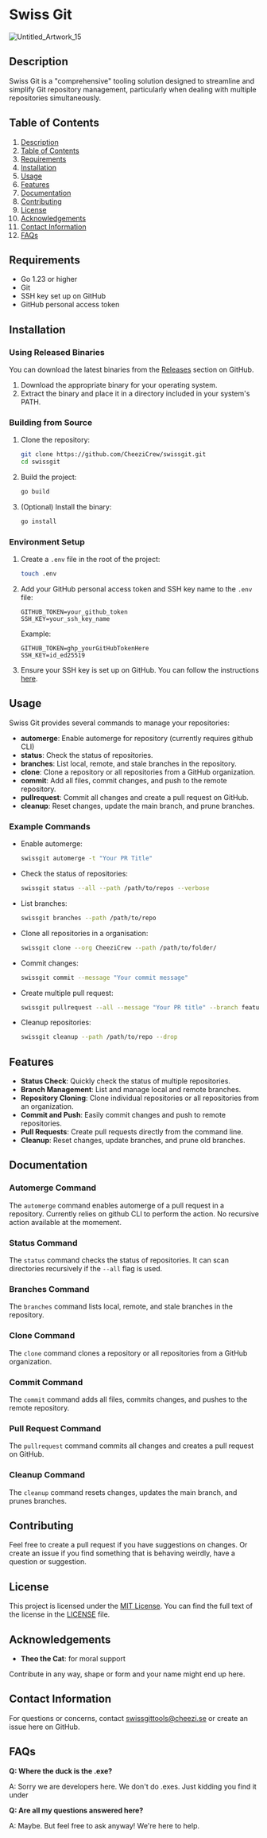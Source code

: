 # Swiss Git

![Untitled_Artwork_15](https://github.com/CheeziCrew/Swissgit/assets/110965999/0edfe55f-38a2-4d06-9c39-5b60ff7f5441)

## Description

Swiss Git is a "comprehensive" tooling solution designed to streamline and simplify Git repository management, particularly when dealing with multiple repositories simultaneously.

## Table of Contents

1. [Description](#description)
2. [Table of Contents](#table-of-contents)
3. [Requirements](#requirements)
4. [Installation](#installation)
5. [Usage](#usage)
6. [Features](#features)
7. [Documentation](#documentation)
8. [Contributing](#contributing)
9. [License](#license)
10. [Acknowledgements](#acknowledgements)
11. [Contact Information](#contact-information)
12. [FAQs](#faqs)

## Requirements

- Go 1.23 or higher
- Git
- SSH key set up on GitHub
- GitHub personal access token

## Installation

### Using Released Binaries

You can download the latest binaries from the [Releases](https://github.com/CheeziCrew/swissgit/releases) section on GitHub.

1. Download the appropriate binary for your operating system.
2. Extract the binary and place it in a directory included in your system's PATH.

### Building from Source

1. Clone the repository:

   ```sh
   git clone https://github.com/CheeziCrew/swissgit.git
   cd swissgit
   ```

2. Build the project:

   ```sh
   go build
   ```

3. (Optional) Install the binary:
   ```sh
   go install
   ```

### Environment Setup

1. Create a `.env` file in the root of the project:

   ```sh
   touch .env
   ```

2. Add your GitHub personal access token and SSH key name to the `.env` file:

   ```env
   GITHUB_TOKEN=your_github_token
   SSH_KEY=your_ssh_key_name
   ```

   Example:

   ```env
   GITHUB_TOKEN=ghp_yourGitHubTokenHere
   SSH_KEY=id_ed25519
   ```

3. Ensure your SSH key is set up on GitHub. You can follow the instructions [here](https://docs.github.com/en/authentication/connecting-to-github-with-ssh).

## Usage

Swiss Git provides several commands to manage your repositories:

- **automerge**: Enable automerge for repository (currently requires github CLI)
- **status**: Check the status of repositories.
- **branches**: List local, remote, and stale branches in the repository.
- **clone**: Clone a repository or all repositories from a GitHub organization.
- **commit**: Add all files, commit changes, and push to the remote repository.
- **pullrequest**: Commit all changes and create a pull request on GitHub.
- **cleanup**: Reset changes, update the main branch, and prune branches.

### Example Commands

- Enable automerge:

  ```sh
  swissgit automerge -t "Your PR Title"
  ```

- Check the status of repositories:

  ```sh
  swissgit status --all --path /path/to/repos --verbose
  ```

- List branches:

  ```sh
  swissgit branches --path /path/to/repo
  ```

- Clone all repositories in a organisation:

  ```sh
  swissgit clone --org CheeziCrew --path /path/to/folder/
  ```

- Commit changes:

  ```sh
  swissgit commit --message "Your commit message"
  ```

- Create multiple pull request:

  ```sh
  swissgit pullrequest --all --message "Your PR title" --branch feature-branch
  ```

- Cleanup repositories:
  ```sh
  swissgit cleanup --path /path/to/repo --drop
  ```

## Features

- **Status Check**: Quickly check the status of multiple repositories.
- **Branch Management**: List and manage local and remote branches.
- **Repository Cloning**: Clone individual repositories or all repositories from an organization.
- **Commit and Push**: Easily commit changes and push to remote repositories.
- **Pull Requests**: Create pull requests directly from the command line.
- **Cleanup**: Reset changes, update branches, and prune old branches.

## Documentation

### Automerge Command
The `automerge` command enables automerge of a pull request in a repository. Currently relies on github CLI to perform the action. No recursive action available at the momement.

### Status Command

The `status` command checks the status of repositories. It can scan directories recursively if the `--all` flag is used.

### Branches Command

The `branches` command lists local, remote, and stale branches in the repository.

### Clone Command

The `clone` command clones a repository or all repositories from a GitHub organization.

### Commit Command

The `commit` command adds all files, commits changes, and pushes to the remote repository.

### Pull Request Command

The `pullrequest` command commits all changes and creates a pull request on GitHub.

### Cleanup Command

The `cleanup` command resets changes, updates the main branch, and prunes branches.

## Contributing

Feel free to create a pull request if you have suggestions on changes. Or create an issue if you find something that is behaving weirdly, have a question or suggestion.

## License

This project is licensed under the [MIT License](LICENSE). You can find the full text of the license in the [LICENSE](LICENSE) file.

## Acknowledgements

- **Theo the Cat**: for moral support

Contribute in any way, shape or form and your name might end up here.

## Contact Information

For questions or concerns, contact [swissgittools@cheezi.se](mailto:swissgittools@cheezi.se) or create an issue here on GitHub.

## FAQs

**Q: Where the duck is the .exe?**

A: Sorry we are developers here. We don't do .exes. Just kidding you find it under

**Q: Are all my questions answered here?**

A: Maybe. But feel free to ask anyway! We're here to help.
